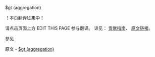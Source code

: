  $gt (aggregation)

 ！本页翻译征集中！

请点击页面上方 EDIT THIS PAGE 参与翻译。
详见：
[贡献指南]( https://github.com/JinMuInfo/MongoDB-Manual-zh/blob/master/CONTRIBUTING.md )、
[原文链接](  https://docs.mongodb.com/manual/reference/operator/aggregation/gt/  )。

 参见

原文 - [$gt (aggregation)]( https://docs.mongodb.com/manual/reference/operator/aggregation/gt/ )

